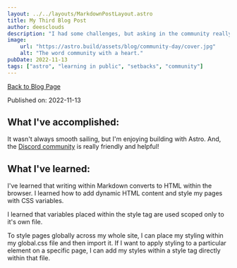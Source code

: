 ```yaml
---
layout: ../../layouts/MarkdownPostLayout.astro
title: My Third Blog Post
author: deesclouds
description: "I had some challenges, but asking in the community really helped!"
image: 
    url: "https://astro.build/assets/blog/community-day/cover.jpg"
    alt: "The word community with a heart."
pubDate: 2022-11-13
tags: ["astro", "learning in public", "setbacks", "community"]
---
```

<a href="/blog">Back to Blog Page</a>

Published on: 2022-11-13

## What I've accomplished:

It wasn't always smooth sailing, but I'm enjoying building with Astro. And, the [Discord community](https://astro.build/chat) is really friendly and helpful!

## What I've learned:

I've learned that writing within Markdown converts to HTML within the browser. I learned how to add dynamic HTML content and style my pages with CSS variables. 

I learned that variables placed within the style tag are used scoped only to it's own file. 

To style pages globally across my whole site, I can place my styling within my global.css file and then import it. If I want to apply styling to a particular element on a specific page, I can add my styles within a style tag directly within that file.